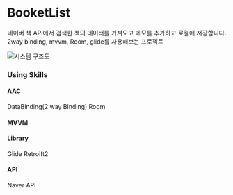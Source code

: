 # BooketList
네이버 책 API에서 검색한 책의 데이터를 가져오고 메모를 추가하고 로컬에 저장합니다.  
2way binding, mvvm, Room,  glide를 사용해보는 프로젝트

![시스템 구조도](https://user-images.githubusercontent.com/32587845/98319476-2f55dd80-2024-11eb-9ddf-8cd50c55c2d8.png)

### Using Skills
#### AAC
DataBinding(2 way Binding)
Room
#### MVVM
#### Library
Glide
Retroift2
#### API
Naver API
